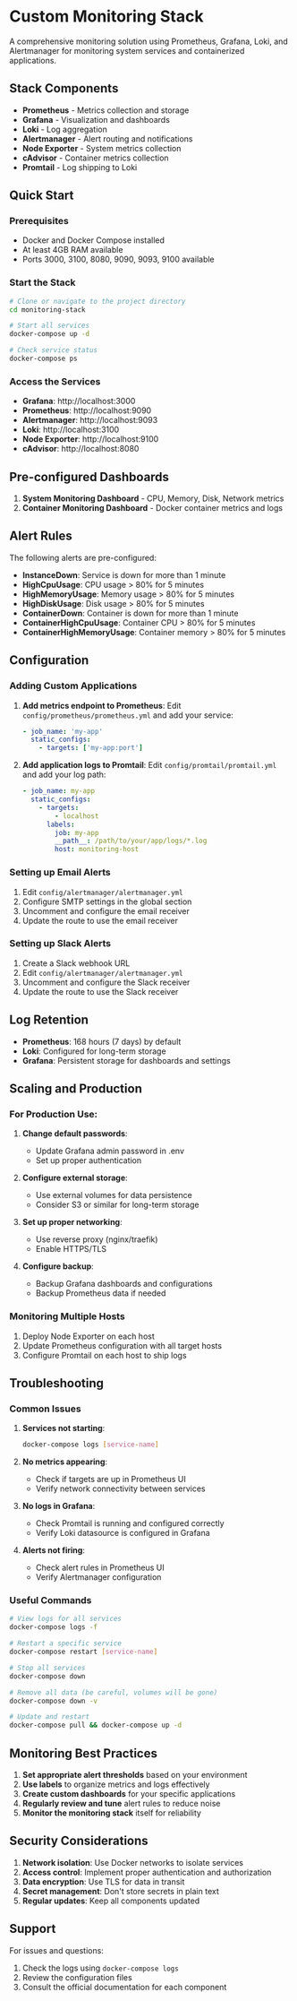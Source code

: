 # Custom Monitoring Stack

A comprehensive monitoring solution using Prometheus, Grafana, Loki, and Alertmanager for monitoring system services and containerized applications.

## Stack Components

- **Prometheus** - Metrics collection and storage
- **Grafana** - Visualization and dashboards
- **Loki** - Log aggregation
- **Alertmanager** - Alert routing and notifications
- **Node Exporter** - System metrics collection
- **cAdvisor** - Container metrics collection
- **Promtail** - Log shipping to Loki

## Quick Start

### Prerequisites

- Docker and Docker Compose installed
- At least 4GB RAM available
- Ports 3000, 3100, 8080, 9090, 9093, 9100 available

### Start the Stack

```bash
# Clone or navigate to the project directory
cd monitoring-stack

# Start all services
docker-compose up -d

# Check service status
docker-compose ps
```

### Access the Services

- **Grafana**: http://localhost:3000
- **Prometheus**: http://localhost:9090
- **Alertmanager**: http://localhost:9093
- **Loki**: http://localhost:3100
- **Node Exporter**: http://localhost:9100
- **cAdvisor**: http://localhost:8080

## Pre-configured Dashboards

1. **System Monitoring Dashboard** - CPU, Memory, Disk, Network metrics
2. **Container Monitoring Dashboard** - Docker container metrics and logs

## Alert Rules

The following alerts are pre-configured:

- **InstanceDown**: Service is down for more than 1 minute
- **HighCpuUsage**: CPU usage > 80% for 5 minutes
- **HighMemoryUsage**: Memory usage > 80% for 5 minutes
- **HighDiskUsage**: Disk usage > 80% for 5 minutes
- **ContainerDown**: Container is down for more than 1 minute
- **ContainerHighCpuUsage**: Container CPU > 80% for 5 minutes
- **ContainerHighMemoryUsage**: Container memory > 80% for 5 minutes

## Configuration

### Adding Custom Applications

1. **Add metrics endpoint to Prometheus**:
   Edit `config/prometheus/prometheus.yml` and add your service:
   ```yaml
   - job_name: 'my-app'
     static_configs:
       - targets: ['my-app:port']
   ```

2. **Add application logs to Promtail**:
   Edit `config/promtail/promtail.yml` and add your log path:
   ```yaml
   - job_name: my-app
     static_configs:
       - targets:
           - localhost
         labels:
           job: my-app
           __path__: /path/to/your/app/logs/*.log
           host: monitoring-host
   ```

### Setting up Email Alerts

1. Edit `config/alertmanager/alertmanager.yml`
2. Configure SMTP settings in the global section
3. Uncomment and configure the email receiver
4. Update the route to use the email receiver

### Setting up Slack Alerts

1. Create a Slack webhook URL
2. Edit `config/alertmanager/alertmanager.yml`
3. Uncomment and configure the Slack receiver
4. Update the route to use the Slack receiver

## Log Retention

- **Prometheus**: 168 hours (7 days) by default
- **Loki**: Configured for long-term storage
- **Grafana**: Persistent storage for dashboards and settings

## Scaling and Production

### For Production Use:

1. **Change default passwords**:
   - Update Grafana admin password in .env
   - Set up proper authentication

2. **Configure external storage**:
   - Use external volumes for data persistence
   - Consider S3 or similar for long-term storage

3. **Set up proper networking**:
   - Use reverse proxy (nginx/traefik)
   - Enable HTTPS/TLS

4. **Configure backup**:
   - Backup Grafana dashboards and configurations
   - Backup Prometheus data if needed

### Monitoring Multiple Hosts

1. Deploy Node Exporter on each host
2. Update Prometheus configuration with all target hosts
3. Configure Promtail on each host to ship logs

## Troubleshooting

### Common Issues

1. **Services not starting**:
   ```bash
   docker-compose logs [service-name]
   ```

2. **No metrics appearing**:
   - Check if targets are up in Prometheus UI
   - Verify network connectivity between services

3. **No logs in Grafana**:
   - Check Promtail is running and configured correctly
   - Verify Loki datasource is configured in Grafana

4. **Alerts not firing**:
   - Check alert rules in Prometheus UI
   - Verify Alertmanager configuration

### Useful Commands

```bash
# View logs for all services
docker-compose logs -f

# Restart a specific service
docker-compose restart [service-name]

# Stop all services
docker-compose down

# Remove all data (be careful, volumes will be gone)
docker-compose down -v

# Update and restart
docker-compose pull && docker-compose up -d
```

## Monitoring Best Practices

1. **Set appropriate alert thresholds** based on your environment
2. **Use labels** to organize metrics and logs effectively
3. **Create custom dashboards** for your specific applications
4. **Regularly review and tune** alert rules to reduce noise
5. **Monitor the monitoring stack** itself for reliability

## Security Considerations

1. **Network isolation**: Use Docker networks to isolate services
2. **Access control**: Implement proper authentication and authorization
3. **Data encryption**: Use TLS for data in transit
4. **Secret management**: Don't store secrets in plain text
5. **Regular updates**: Keep all components updated

## Support

For issues and questions:
1. Check the logs using `docker-compose logs`
2. Review the configuration files
3. Consult the official documentation for each component

